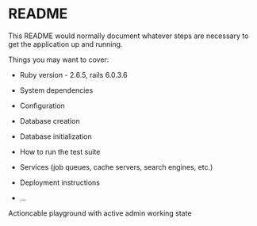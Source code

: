 # README

This README would normally document whatever steps are necessary to get the
application up and running.

Things you may want to cover:

* Ruby version - 2.6.5, rails 6.0.3.6

* System dependencies

* Configuration

* Database creation

* Database initialization

* How to run the test suite

* Services (job queues, cache servers, search engines, etc.)

* Deployment instructions

* ...

Actioncable playground with active admin working state


